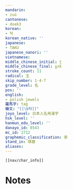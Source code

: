 ```yaml
---
mandarin:
- zuó
cantonese:
- doek3
korean:
- 탁
korean_native: ''
japanese:
- TAKU
japanese_nanori: ''
vietnamese:
middle_chinese_initial: ʈ
middle_chinese_final: ɣʌk
stroke_count: 11
radical: 玉
skip_number: 1-4-7
grade_level: 名
pos: ''
english:
- polish jewels
羅馬字: tag
韓文: "[[\b탁]]"
joyo_level: 日本人名用漢字
hsk_level: ''
hanmun_edu_level: ''
danayo_id: 8543
mc_id: 2712
graphemic_classification: 豕
stand_in: 琢磨
aliases:
---
```

```meta-bind-embed
[[nav/char_info]]
```

# Notes
